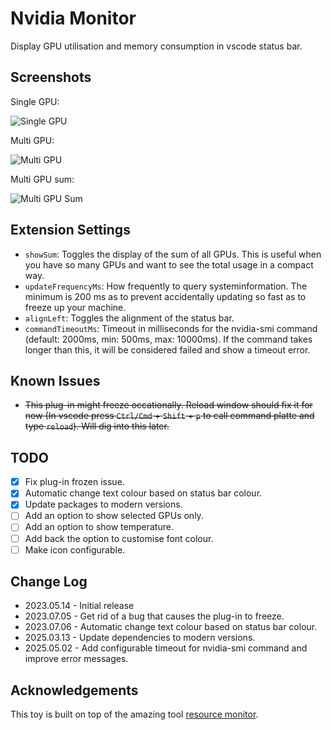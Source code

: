 # Nvidia Monitor
Display GPU utilisation and memory consumption in vscode status bar.

## Screenshots
Single GPU:

![Single GPU](images/single_gpu.png)

Multi GPU:

![Multi GPU](images/multi_gpu.png)

Multi GPU sum:

![Multi GPU Sum](images/multi_gpu_sum.png)

## Extension Settings
- `showSum`: Toggles the display of the sum of all GPUs. This is useful when you have so many GPUs and want to see the total usage in a compact way.
- `updateFrequencyMs`: How frequently to query systeminformation. The minimum is 200 ms as to prevent accidentally updating so fast as to freeze up your machine.
- `alignLeft`: Toggles the alignment of the status bar.
- `commandTimeoutMs`: Timeout in milliseconds for the nvidia-smi command (default: 2000ms, min: 500ms, max: 10000ms). If the command takes longer than this, it will be considered failed and show a timeout error.

## Known Issues
- ~~This plug-in might freeze occationally. Reload window should fix it for now (In vscode press `Ctrl/Cmd` + `Shift` + `p` to call command platte and type `reload`). Will dig into this later.~~

## TODO
- [x] Fix plug-in frozen issue.
- [x] Automatic change text colour based on status bar colour.
- [x] Update packages to modern versions.
- [ ] Add an option to show selected GPUs only.
- [ ] Add an option to show temperature.
- [ ] Add back the option to customise font colour.
- [ ] Make icon configurable.

## Change Log
- 2023.05.14 - Initial release
- 2023.07.05 - Get rid of a bug that causes the plug-in to freeze.
- 2023.07.06 - Automatic change text colour based on status bar colour.
- 2025.03.13 - Update dependencies to modern versions.
- 2025.05.02 - Add configurable timeout for nvidia-smi command and improve error messages.

## Acknowledgements
This toy is built on top of the amazing tool [resource monitor](https://github.com/Njanderson/resmon).
